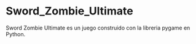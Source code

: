 # Sword_Zombie_Ultimate
Sword Zombie Ultimate es un juego construido con la libreria pygame en Python.
